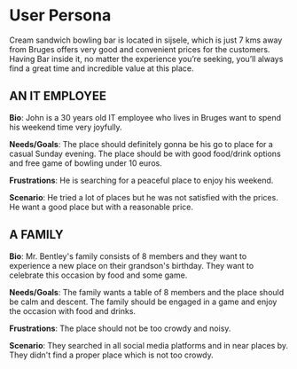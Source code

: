 # User Persona

<!-- some introduction -->

Cream sandwich bowling bar is located in sijsele, which is just 7 kms away from
Bruges offers very good and convenient prices for the customers. Having Bar
inside it, no matter the experience you’re seeking, you’ll always find a great
time and incredible value at this place.

<!-- a persona -->

## AN IT EMPLOYEE

**Bio**: John is a 30 years old IT employee who lives in Bruges want to spend
his weekend time very joyfully.

**Needs/Goals**: The place should definitely gonna be his go to place for a
casual Sunday evening. The place should be with good food/drink options and free
game of bowling under 10 euros. 

**Frustrations**: He is searching for a peaceful
place to enjoy his weekend.

**Scenario**: He tried a lot of places but he was not satisfied with the prices.
He want a good place but with a reasonable price.

## A FAMILY

**Bio**: Mr. Bentley's family consists of 8 members and they want to experience
a new place on their grandson's birthday. They want to celebrate this occasion
by food and some game.

**Needs/Goals**: The family wants a table of 8 members and the place should be
calm and descent. The family should be engaged in a game and enjoy the occasion
with food and drinks.

**Frustrations**: The place should not be too crowdy and noisy.

**Scenario**: They searched in all social media platforms and in near places by.
They didn't find a proper place which is not too crowdy.
